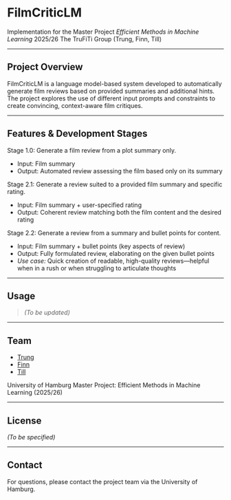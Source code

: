 # FilmCriticLM

Implementation for the Master Project _Efficient Methods in Machine Learning_ 2025/26
The TruFiTi Group (Trung, Finn, Till)

---

## Project Overview

FilmCriticLM is a language model-based system developed to automatically generate film reviews based on provided summaries and additional hints. The project explores the use of different input prompts and constraints to create convincing, context-aware film critiques.

---

## Features & Development Stages

Stage 1.0:
Generate a film review from a plot summary only.
- Input: Film summary
- Output: Automated review assessing the film based only on its summary

Stage 2.1:
Generate a review suited to a provided film summary and specific rating.
- Input: Film summary + user-specified rating
- Output: Coherent review matching both the film content and the desired rating

Stage 2.2:
Generate a review from a summary and bullet points for content.
- Input: Film summary + bullet points (key aspects of review)
- Output: Fully formulated review, elaborating on the given bullet points
- _Use case:_ Quick creation of readable, high-quality reviews—helpful when in a rush or when struggling to articulate thoughts

---

## Usage

> _(To be updated)_

---

## Team

- [Trung](https://github.com/NguyHoangTrung)
- [Finn](https://github.com/hurryman42)
- [Till](https://github.com/TillProjects)

University of Hamburg
Master Project: Efficient Methods in Machine Learning (2025/26)

---

## License

_(To be specified)_

---

## Contact

For questions, please contact the project team via the University of Hamburg.

